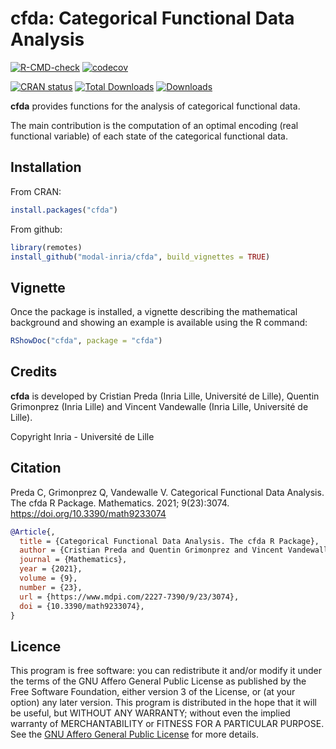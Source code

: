 # cfda: Categorical Functional Data Analysis

[![R-CMD-check](https://github.com/modal-inria/cfda/actions/workflows/R-CMD-check.yaml/badge.svg?branch=master)](https://github.com/modal-inria/cfda/actions/workflows/R-CMD-check.yaml) [![codecov](https://codecov.io/gh/modal-inria/cfda/branch/master/graphs/badge.svg)](https://codecov.io/gh/modal-inria/cfda)

[![CRAN status](https://www.r-pkg.org/badges/version/cfda)](https://CRAN.R-project.org/package=cfda) [![Total Downloads](https://cranlogs.r-pkg.org/badges/grand-total/cfda?color=blue)](https://cranlogs.r-pkg.org/badges/grand-total/cfda) [![Downloads](https://cranlogs.r-pkg.org/badges/cfda)](https://cran.rstudio.com/web/packages/cfda/index.html)

**cfda** provides functions for the analysis of categorical functional data.

The main contribution is the computation of an optimal encoding (real functional variable) of each state of the categorical functional data.

## Installation

From CRAN:

``` r
install.packages("cfda")
```

From github:

``` r
library(remotes)
install_github("modal-inria/cfda", build_vignettes = TRUE)
```

## Vignette

Once the package is installed, a vignette describing the mathematical background and showing an example is available using the R command:

``` r
RShowDoc("cfda", package = "cfda")
```

## Credits

**cfda** is developed by Cristian Preda (Inria Lille, Université de Lille), Quentin Grimonprez (Inria Lille) and Vincent Vandewalle (Inria Lille, Université de Lille).

Copyright Inria - Université de Lille

## Citation

Preda C, Grimonprez Q, Vandewalle V. Categorical Functional Data Analysis. The cfda R Package. Mathematics. 2021; 9(23):3074. https://doi.org/10.3390/math9233074

``` bibtex
@Article{,
  title = {Categorical Functional Data Analysis. The cfda R Package},
  author = {Cristian Preda and Quentin Grimonprez and Vincent Vandewalle},
  journal = {Mathematics},
  year = {2021},
  volume = {9},
  number = {23},
  url = {https://www.mdpi.com/2227-7390/9/23/3074},
  doi = {10.3390/math9233074},
}
```

## Licence

This program is free software: you can redistribute it and/or modify
it under the terms of the GNU Affero General Public License as
published by the Free Software Foundation, either version 3 of the
License, or (at your option) any later version.
This program is distributed in the hope that it will be useful,
but WITHOUT ANY WARRANTY; without even the implied warranty of
MERCHANTABILITY or FITNESS FOR A PARTICULAR PURPOSE.  See the
[GNU Affero General Public License](https://www.gnu.org/licenses/agpl-3.0.en.html) for more details.
